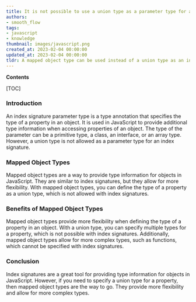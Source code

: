 ```yaml
---
title: It is not possible to use a union type as a parameter type for an index signature. instead, try using a mapped object type
authors:
- smooth_flow
tags:
- javascript
- knowledge
thumbnail: images/javascript.png
created_at: 2023-02-04 00:00:00
updated_at: 2023-02-04 00:00:00
tldr: A mapped object type can be used instead of a union type as an index signature parameter type in Javascript.
---
```


**Contents**

[TOC]

### Introduction
An index signature parameter type is a type annotation that specifies the type of a property in an object. It is used in JavaScript to provide additional type information when accessing properties of an object. The type of the parameter can be a primitive type, a class, an interface, or an array type. However, a union type is not allowed as a parameter type for an index signature.

### Mapped Object Types
Mapped object types are a way to provide type information for objects in JavaScript. They are similar to index signatures, but they allow for more flexibility. With mapped object types, you can define the type of a property as a union type, which is not allowed with index signatures.

### Benefits of Mapped Object Types
Mapped object types provide more flexibility when defining the type of a property in an object. With a union type, you can specify multiple types for a property, which is not possible with index signatures. Additionally, mapped object types allow for more complex types, such as functions, which cannot be specified with index signatures.

### Conclusion
Index signatures are a great tool for providing type information for objects in JavaScript. However, if you need to specify a union type for a property, then mapped object types are the way to go. They provide more flexibility and allow for more complex types.
